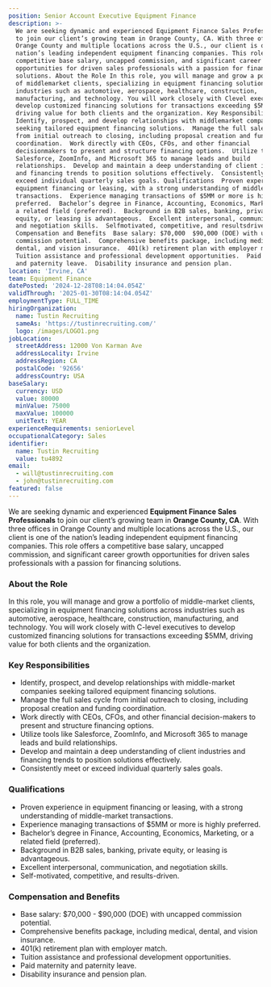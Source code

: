 ```yaml
---
position: Senior Account Executive Equipment Finance
description: >-
  We are seeking dynamic and experienced Equipment Finance Sales Professionals
  to join our client’s growing team in Orange County, CA. With three offices in
  Orange County and multiple locations across the U.S., our client is one of the
  nation’s leading independent equipment financing companies. This role offers a
  competitive base salary, uncapped commission, and significant career growth
  opportunities for driven sales professionals with a passion for financing
  solutions. About the Role In this role, you will manage and grow a portfolio
  of middlemarket clients, specializing in equipment financing solutions across
  industries such as automotive, aerospace, healthcare, construction,
  manufacturing, and technology. You will work closely with Clevel executives to
  develop customized financing solutions for transactions exceeding $5MM,
  driving value for both clients and the organization. Key Responsibilities 
  Identify, prospect, and develop relationships with middlemarket companies
  seeking tailored equipment financing solutions.  Manage the full sales cycle
  from initial outreach to closing, including proposal creation and funding
  coordination.  Work directly with CEOs, CFOs, and other financial
  decisionmakers to present and structure financing options.  Utilize tools like
  Salesforce, ZoomInfo, and Microsoft 365 to manage leads and build
  relationships.  Develop and maintain a deep understanding of client industries
  and financing trends to position solutions effectively.  Consistently meet or
  exceed individual quarterly sales goals. Qualifications  Proven experience in
  equipment financing or leasing, with a strong understanding of middlemarket
  transactions.  Experience managing transactions of $5MM or more is highly
  preferred.  Bachelor’s degree in Finance, Accounting, Economics, Marketing, or
  a related field (preferred).  Background in B2B sales, banking, private
  equity, or leasing is advantageous.  Excellent interpersonal, communication,
  and negotiation skills.  Selfmotivated, competitive, and resultsdriven.
  Compensation and Benefits  Base salary: $70,000  $90,000 (DOE) with uncapped
  commission potential.  Comprehensive benefits package, including medical,
  dental, and vision insurance.  401(k) retirement plan with employer match. 
  Tuition assistance and professional development opportunities.  Paid maternity
  and paternity leave.  Disability insurance and pension plan.
location: 'Irvine, CA'
team: Equipment Finance
datePosted: '2024-12-28T08:14:04.054Z'
validThrough: '2025-01-30T08:14:04.054Z'
employmentType: FULL_TIME
hiringOrganization:
  name: Tustin Recruiting
  sameAs: 'https://tustinrecruiting.com/'
  logo: /images/LOGO1.png
jobLocation:
  streetAddress: 12000 Von Karman Ave
  addressLocality: Irvine
  addressRegion: CA
  postalCode: '92656'
  addressCountry: USA
baseSalary:
  currency: USD
  value: 80000
  minValue: 75000
  maxValue: 100000
  unitText: YEAR
experienceRequirements: seniorLevel
occupationalCategory: Sales
identifier:
  name: Tustin Recruiting
  value: tu4892
email:
  - will@tustinrecruiting.com
  - john@tustinrecruiting.com
featured: false
---
```


We are seeking dynamic and experienced **Equipment Finance Sales Professionals** to join our client’s growing team in **Orange County, CA**. With three offices in Orange County and multiple locations across the U.S., our client is one of the nation’s leading independent equipment financing companies. This role offers a competitive base salary, uncapped commission, and significant career growth opportunities for driven sales professionals with a passion for financing solutions.

### About the Role
In this role, you will manage and grow a portfolio of middle-market clients, specializing in equipment financing solutions across industries such as automotive, aerospace, healthcare, construction, manufacturing, and technology. You will work closely with C-level executives to develop customized financing solutions for transactions exceeding $5MM, driving value for both clients and the organization.

### Key Responsibilities
- Identify, prospect, and develop relationships with middle-market companies seeking tailored equipment financing solutions.  
- Manage the full sales cycle from initial outreach to closing, including proposal creation and funding coordination.  
- Work directly with CEOs, CFOs, and other financial decision-makers to present and structure financing options.  
- Utilize tools like Salesforce, ZoomInfo, and Microsoft 365 to manage leads and build relationships.  
- Develop and maintain a deep understanding of client industries and financing trends to position solutions effectively.  
- Consistently meet or exceed individual quarterly sales goals.  

### Qualifications
- Proven experience in equipment financing or leasing, with a strong understanding of middle-market transactions.  
- Experience managing transactions of $5MM or more is highly preferred.  
- Bachelor’s degree in Finance, Accounting, Economics, Marketing, or a related field (preferred).  
- Background in B2B sales, banking, private equity, or leasing is advantageous.  
- Excellent interpersonal, communication, and negotiation skills.  
- Self-motivated, competitive, and results-driven.  

### Compensation and Benefits
- Base salary: $70,000 - $90,000 (DOE) with uncapped commission potential.  
- Comprehensive benefits package, including medical, dental, and vision insurance.  
- 401(k) retirement plan with employer match.  
- Tuition assistance and professional development opportunities.  
- Paid maternity and paternity leave.  
- Disability insurance and pension plan.  
